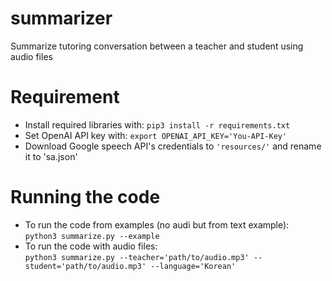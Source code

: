 # summarizer
Summarize tutoring conversation between a teacher and student using audio files 

# Requirement
- Install required libraries with: `pip3 install -r requirements.txt`
- Set OpenAI API key with: `export OPENAI_API_KEY='You-API-Key'`
- Download Google speech API's credentials to `'resources/'` and rename it to 'sa.json'

# Running the code
- To run the code from examples (no audi but from text example): </br>
  `python3 summarize.py --example`
- To run the code with audio files:</br>
  `python3 summarize.py --teacher='path/to/audio.mp3' --student='path/to/audio.mp3' --language='Korean'`
